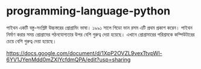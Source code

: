 # programming-language-python

পাইথন একটি বস্তু-সংশ্লিষ্ট উচ্চস্তরের প্রোগ্রামিং ভাষা। ১৯৯১ সালে গিডো ভান রসম এটি প্রথম প্রকাশ করেন। পাইথন নির্মাণ করার সময় প্রোগ্রামের পঠনযোগ্যতার উপর বেশি গুরুত্ব দেয়া হয়েছে। এখানে প্রোগ্রামারের পরিশ্রমকে কম্পিউটারের চেয়ে বেশি গুরুত্ব দেয়া হয়েছে।

https://docs.google.com/document/d/1XpP2OVZL9vexTtvpWl-6YV1JYenMdd0mZXlYcfdmQPA/edit?usp=sharing
